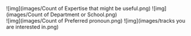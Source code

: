 ![img](images/Count of Expertise that might be useful.png)
![img](images/Count of Department or School.png)	
![img](images/Count of Preferred pronoun.png)
![img](images/tracks you are interested in.png)
